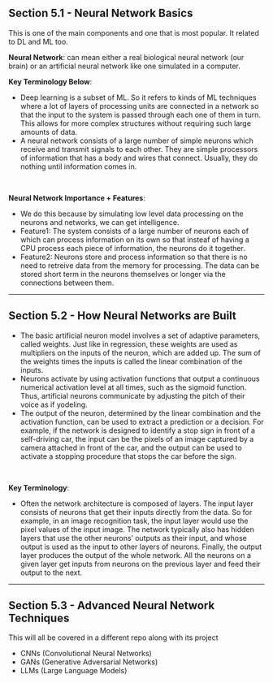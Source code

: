 ## Section 5.1 - Neural Network Basics
This is one of the main components and one that is most popular. It related to DL and ML too. <br>

**Neural Network**: can mean either a real biological neural network (our brain) or an artificial neural network like one simulated in a computer.

**Key Terminology Below**:
- Deep learning is a subset of ML. So it refers to kinds of ML techniques where a lot of layers of processing units are connected in a network so that the input to the system is passed through each one of them in turn. This allows for more complex structures without requiring such large amounts of data.
- A neural network consists of a large number of simple neurons which receive and transmit signals to each other. They are simple processors of information that has a body and wires that connect. Usually, they do nothing until information comes in.

<br>

**Neural Network Importance + Features**:
- We do this because by simulating low level data processing on the neurons and networks, we can get intelligence.
- Feature1: The system consists of a large number of neurons each of which can process information on its own so that insteaf of having a CPU process each piece of information, the neurons do it together.
- Feature2: Neurons store and process information so that there is no need to retreive data from the memory for processing. The data can be stored short term in the neurons themselves or longer via the connections between them.

---

## Section 5.2 - How Neural Networks are Built
- The basic artificial neuron model involves a set of adaptive parameters, called weights. Just like in regression, these weights are used as multipliers on the inputs of the neuron, which are added up. The sum of the weights times the inputs is called the linear combination of the inputs.
- Neurons activate by using activation functions that output a continuous numerical activation level at all times, such as the sigmoid function. Thus, artificial neurons communicate by adjusting the pitch of their voice as if yodeling.
- The output of the neuron, determined by the linear combination and the activation function, can be used to extract a prediction or a decision. For example, if the network is designed to identify a stop sign in front of a self-driving car, the input can be the pixels of an image captured by a camera attached in front of the car, and the output can be used to activate a stopping procedure that stops the car before the sign.

<br>

**Key Terminology**:
- Often the network architecture is composed of layers. The input layer consists of neurons that get their inputs directly from the data. So for example, in an image recognition task, the input layer would use the pixel values of the input image. The network typically also has hidden layers that use the other neurons’ outputs as their input, and whose output is used as the input to other layers of neurons. Finally, the output layer produces the output of the whole network. All the neurons on a given layer get inputs from neurons on the previous layer and feed their output to the next.

---

## Section 5.3 - Advanced Neural Network Techniques
This will all be covered in a different repo along with its project
- CNNs (Convolutional Neural Networks)
- GANs (Generative Adversarial Networks)
- LLMs (Large Language Models)
